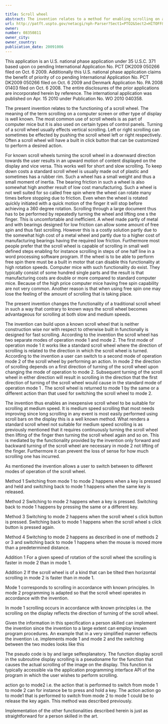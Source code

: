 ```yaml
---

title: Scroll wheel
abstract: The invention relates to a method for enabling scrolling on a display in a first direction by turning a scroll wheel of a computer mouse without the need to lift a finger from the scroll wheel during scrolling. This is obtained by switching the mode of operation of the scroll wheel from a first mode of operation, mode 1, to a second mode of operation, mode 2, by performing an action, such as holding down a specific key. The program procedure for mode 2 is such that when the scroll wheel is first turned upon switching to mode 2, a first direction of turning is de-fined. Continued turning of the scroll wheel in either the first direction of turning or another direction of turning will cause a scrolling on the display in the first direction.
url: http://patft.uspto.gov/netacgi/nph-Parser?Sect1=PTO2&Sect2=HITOFF&p=1&u=%2Fnetahtml%2FPTO%2Fsearch-adv.htm&r=1&f=G&l=50&d=PALL&S1=08350811&OS=08350811&RS=08350811
owner: 
number: 08350811
owner_city: 
owner_country: 
publication_date: 20091006
---
```

This application is an U.S. national phase application under 35 U.S.C. 371 based upon co pending International Application No. PCT DK2009 050266 filed on Oct. 6 2009. Additionally this U.S. national phase application claims the benefit of priority of co pending International Application No. PCT DK2009 050266 filed on Oct. 6 2009 and Denmark Application No. PA 2008 01403 filed on Oct. 6 2008. The entire disclosures of the prior applications are incorporated herein by reference. The international application was published on Apr. 15 2010 under Publication No. WO 2010 040358.

The present invention relates to the functioning of a scroll wheel. The meaning of the term scrolling on a computer screen or other type of display is well known. The most common use of scroll wheels is as part of computer mice but it is also used on certain types of control panels. Turning of a scroll wheel usually effects vertical scrolling. Left or right scrolling can sometimes be effected by pushing the scroll wheel left or right respectively. Often a scroll wheel will have a built in click button that can be customized to perform a desired action.

For known scroll wheels turning the scroll wheel in a downward direction towards the user results in an upward motion of content displayed on the display and vice versa. This works well for short and slow scrolling. To keep down costs a standard scroll wheel is usually made out of plastic and sometimes has a rubber rim. Such a wheel has a small weight and thus a small moment of inertia. The bearing friction in such a wheel is also somewhat high another result of low cost manufacturing. Such a wheel is not well suited for so called free spin where the wheel can rotate many times before stopping due to friction. Even when the wheel is rotated quickly initiated with a quick motion of the finger it will stop before achieving a 360 degree rotation. Scrolling through a large document thus has to be performed by repeatedly turning the wheel and lifting one s the finger. This is uncomfortable and inefficient. A wheel made partly of metal and with bearings designed for low friction can allow some amount of free spin and thus fast scrolling. However this is a costly solution partly due to the somewhat high cost of a metal wheel and partly due to a higher cost of manufacturing bearings having the required low friction. Furthermore most people prefer that the scroll wheel is capable of scrolling in small well defined steps enabling for instance scrolling in steps of one half line in a word processing software program. If the wheel is to be able to perform free spin there must be a built in motor that can disable this functionality at high rotation speeds. Computer mice with such functionality do exist. They typically consist of some hundred single parts and the result is that manufacturing costs are double or more compared to standard computer mice. Because of the high price computer mice having free spin capability are not very common. Another reason is that when using free spin one may lose the feeling of the amount of scrolling that is taking place.

The present invention changes the functionality of a traditional scroll wheel in such a way that contrary to known ways the scroll wheel becomes advantageous for scrolling at both slow and medium speeds.

The invention can build upon a known scroll wheel that is neither construction wise nor with respect to otherwise built in functionally is designed for fast scrolling. According to the invention the scroll wheel has two separate modes of operation mode 1 and mode 2. The first mode of operation mode 1 it works like a standard scroll wheel where the direction of scrolling is related to the direction in which the scroll wheel is turned. According to the invention a user can switch to a second mode of operation mode 2 of the scroll wheel by performing an action. In mode 2 the direction of scrolling depends on a first direction of turning of the scroll wheel upon changing the mode of operation to mode 2. Subsequent turning of the scroll wheel in either direction will result in scrolling in the direction that the first direction of turning of the scroll wheel would cause in the standard mode of operation mode 1 . The scroll wheel is returned to mode 1 by the same or a different action than that used for switching the scroll wheel to mode 2.

The invention thus enables an inexpensive scroll wheel to be suitable for scrolling at medium speed. It is medium speed scrolling that most needs improving since long scrolling in any event is most easily performed using scroll bars on the display this is a well known method. What renders a standard scroll wheel not suitable for medium speed scrolling is as previously mentioned that it requires continuously turning the scroll wheel then lifting of the finger then turning the scroll wheel again and so on. This is mediated by the functionality provided by the invention only forward and backward turning of the scroll wheel are necessary in mode 2 not lifting of the finger. Furthermore it can prevent the loss of sense for how much scrolling one has incurred.

As mentioned the invention allows a user to switch between to different modes of operation of the scroll wheel.

Method 1 Switching from mode 1 to mode 2 happens when a key is pressed and held and switching back to mode 1 happens when the same key is released.

Method 2 Switching to mode 2 happens when a key is pressed. Switching back to mode 1 happens by pressing the same or a different key.

Method 3 Switching to mode 2 happens when the scroll wheel s click button is pressed. Switching back to mode 1 happens when the scroll wheel s click button is pressed again.

Method 4 Switching to mode 2 happens as described in one of methods 2 or 3 and switching back to mode 1 happens when the mouse is moved more than a predetermined distance.

Addition 1 For a given speed of rotation of the scroll wheel the scrolling is faster in mode 2 than in mode 1.

Addition 2 If the scroll wheel is of a kind that can be tilted then horizontal scrolling in mode 2 is faster than in mode 1.

Mode 1 corresponds to scrolling in accordance with known principles. In mode 2 programming is adapted so that the scroll wheel operates in accordance with the invention.

In mode 1 scrolling occurs in accordance with known principles i.e. the scrolling on the display reflects the direction of turning of the scroll wheel.

Given the information in this specification a person skilled can implement the invention since the invention to a large extent can employ known program procedures. An example that in a very simplified manner reflects the invention i.e. implements mode 1 and mode 2 and the switching between the two modes looks like this 

The pseudo code is by and large selfexplanatory. The function  display scroll in the subroutine  display scrolling is a pseudoname for the function that causes the actual scrolling of the image on the display. This function is typically accessible via the application programming interface API of the program in which the user wishes to perform scrolling.

 action go to mode2 i.e. the action that is performed to switch from mode 1 to mode 2 can for instance be to press and hold a key. The action action go to mode1 that is performed to switch from mode 2 to mode 1 could be to release the key again. This method was described previously.

Implementation of the other functionalities described herein is just as straightforward for a person skilled in the art.

